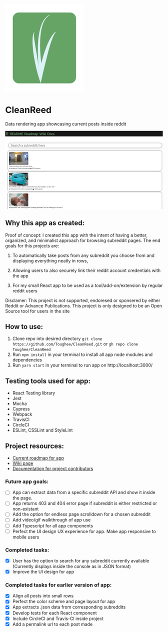 ![App logo](./src/img/CleanReed_header_icon.svg)

# CleanReed

Data rendering app showcasing current posts inside reddit

![Splash page](./public/img/CleanReed_splashpage.png)

## Why this app as created: 

Proof of concept: I created this app with the intent of having a better, organized, and minimalist approach for browsing subreddit pages. The end goals for this projects are:

1) To automatically take posts from any subreddit you choose from and displaying everything neatly in rows,

2) Allowing users to also securely link their reddit account credentials with the app

3) For my small React app to be used as a tool/add-on/extension by regular reddit users

Disclamer: This project is not supported, endoresed or sponsered by either Reddit or Advance Publications. This project is only designed to be an Open Source tool for users in the site
## How to use:

1. Clone repo into desired directory ```git clone https://github.com/Toughee/CleanReed.git``` or ```gh repo clone Toughee/CleanReed```
2. Run ```npm install``` in your terminal to install all app node modules and dependencies
3. Run ```yarn start``` in your terminal to run app on http://localhost:3000/

## Testing tools used for app:

- React Testing library
- Jest
- Mocha
- Cypress
- Webpack
- TravisCI
- CircleCI
- ESLint, CSSLint and StyleLint
## Project resources:

- [Current roadmap for app](https://github.com/Toughee/CleanReed/projects/1)
- [Wiki page](https://github.com/Toughee/CleanReed/wiki)
- [Documentation for project contributors](https://github.com/Toughee/CleanReed/tree/main/docs)

### Future app goals:

- [ ] App can extract data from a specific subreddit API and show it inside the page.
- [ ] App returns 403 and 404 error page if subreddit is either restricted or non-existant
- [ ] Add the option for endless page scrolldown for a chosen subreddit
- [ ] Add video/gif walkthrough of app use
- [ ] Add Typescript for all app components
- [ ] Perfect the UI design UX experience for app. Make app responsive to mobile users

### Completed tasks:

- [x] User has the option to search for any subreddit currently available (Currently displays inside the console as in JSON format) 
- [x] Improve the UI design for app
### Completed tasks for earlier version of app:

- [x] Align all posts into small rows
- [x] Perfect the color scheme and page layout for app 
- [x] App extracts .json data from corresponding subreddits
- [x] Develop tests for each React component
- [x] Include CircleCI and Travis-CI inside project
- [x] Add a permalink url to each post made